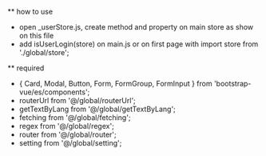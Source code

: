 ** how to use
* open _userStore.js, create method and property on main store as show on this file
* add isUserLogin(store) on main.js or on first page with import store from './global/store';

** required
* { Card, Modal, Button, Form, FormGroup, FormInput } from 'bootstrap-vue/es/components';
* routerUrl from '@/global/routerUrl';
* getTextByLang from '@/global/getTextByLang';
* fetching from '@/global/fetching';
* regex from '@/global/regex';
* router from '@/global/router';
* setting from '@/global/setting';
